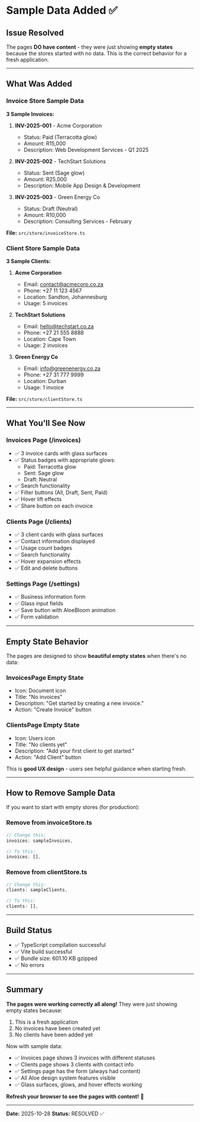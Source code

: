 # Sample Data Added ✅

## Issue Resolved

The pages **DO have content** - they were just showing **empty states** because the stores started with no data. This is the correct behavior for a fresh application.

---

## What Was Added

### Invoice Store Sample Data

**3 Sample Invoices:**

1. **INV-2025-001** - Acme Corporation
   - Status: Paid (Terracotta glow)
   - Amount: R15,000
   - Description: Web Development Services - Q1 2025

2. **INV-2025-002** - TechStart Solutions
   - Status: Sent (Sage glow)
   - Amount: R25,000
   - Description: Mobile App Design & Development

3. **INV-2025-003** - Green Energy Co
   - Status: Draft (Neutral)
   - Amount: R10,000
   - Description: Consulting Services - February

**File:** `src/store/invoiceStore.ts`

### Client Store Sample Data

**3 Sample Clients:**

1. **Acme Corporation**
   - Email: contact@acmecorp.co.za
   - Phone: +27 11 123 4567
   - Location: Sandton, Johannesburg
   - Usage: 5 invoices

2. **TechStart Solutions**
   - Email: hello@techstart.co.za
   - Phone: +27 21 555 8888
   - Location: Cape Town
   - Usage: 2 invoices

3. **Green Energy Co**
   - Email: info@greenenergy.co.za
   - Phone: +27 31 777 9999
   - Location: Durban
   - Usage: 1 invoice

**File:** `src/store/clientStore.ts`

---

## What You'll See Now

### Invoices Page (/invoices)
- ✅ 3 invoice cards with glass surfaces
- ✅ Status badges with appropriate glows:
  - Paid: Terracotta glow
  - Sent: Sage glow
  - Draft: Neutral
- ✅ Search functionality
- ✅ Filter buttons (All, Draft, Sent, Paid)
- ✅ Hover lift effects
- ✅ Share button on each invoice

### Clients Page (/clients)
- ✅ 3 client cards with glass surfaces
- ✅ Contact information displayed
- ✅ Usage count badges
- ✅ Search functionality
- ✅ Hover expansion effects
- ✅ Edit and delete buttons

### Settings Page (/settings)
- ✅ Business information form
- ✅ Glass input fields
- ✅ Save button with AloeBloom animation
- ✅ Form validation

---

## Empty State Behavior

The pages are designed to show **beautiful empty states** when there's no data:

### InvoicesPage Empty State
- Icon: Document icon
- Title: "No invoices"
- Description: "Get started by creating a new invoice."
- Action: "Create Invoice" button

### ClientsPage Empty State
- Icon: Users icon
- Title: "No clients yet"
- Description: "Add your first client to get started."
- Action: "Add Client" button

This is **good UX design** - users see helpful guidance when starting fresh.

---

## How to Remove Sample Data

If you want to start with empty stores (for production):

### Remove from invoiceStore.ts
```typescript
// Change this:
invoices: sampleInvoices,

// To this:
invoices: [],
```

### Remove from clientStore.ts
```typescript
// Change this:
clients: sampleClients,

// To this:
clients: [],
```

---

## Build Status

- ✅ TypeScript compilation successful
- ✅ Vite build successful
- ✅ Bundle size: 601.10 KB gzipped
- ✅ No errors

---

## Summary

**The pages were working correctly all along!** They were just showing empty states because:

1. This is a fresh application
2. No invoices have been created yet
3. No clients have been added yet

Now with sample data:
- ✅ Invoices page shows 3 invoices with different statuses
- ✅ Clients page shows 3 clients with contact info
- ✅ Settings page has the form (always had content)
- ✅ All Aloe design system features visible
- ✅ Glass surfaces, glows, and hover effects working

**Refresh your browser to see the pages with content!** 🎉

---

**Date:** 2025-10-28
**Status:** RESOLVED ✅
